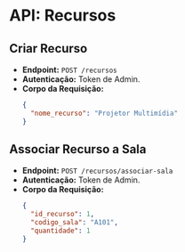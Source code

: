 # API: Recursos

## Criar Recurso

-   **Endpoint:** `POST /recursos`
-   **Autenticação:** Token de Admin.
-   **Corpo da Requisição:**
    ```json
    {
      "nome_recurso": "Projetor Multimídia"
    }
    ```

## Associar Recurso a Sala

-   **Endpoint:** `POST /recursos/associar-sala`
-   **Autenticação:** Token de Admin.
-   **Corpo da Requisição:**
    ```json
    {
      "id_recurso": 1,
      "codigo_sala": "A101",
      "quantidade": 1
    }
    ```